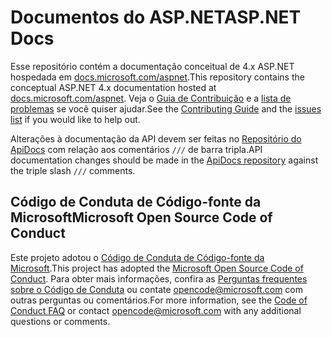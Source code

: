 # <a name="aspnet-docs"></a><span data-ttu-id="be62a-101">Documentos do ASP.NET</span><span class="sxs-lookup"><span data-stu-id="be62a-101">ASP.NET Docs</span></span>

<span data-ttu-id="be62a-102">Esse repositório contém a documentação conceitual de 4.x ASP.NET hospedada em [docs.microsoft.com/aspnet](https://docs.microsoft.com/aspnet).</span><span class="sxs-lookup"><span data-stu-id="be62a-102">This repository contains the conceptual ASP.NET 4.x documentation hosted at [docs.microsoft.com/aspnet](https://docs.microsoft.com/aspnet).</span></span> <span data-ttu-id="be62a-103">Veja o [Guia de Contribuição](CONTRIBUTING.md) e a [lista de problemas](https://github.com/aspnet/AspNetDocs/issues) se você quiser ajudar.</span><span class="sxs-lookup"><span data-stu-id="be62a-103">See the [Contributing Guide](CONTRIBUTING.md) and the [issues list](https://github.com/aspnet/AspNetDocs/issues) if you would like to help out.</span></span>

<span data-ttu-id="be62a-104">Alterações à documentação da API devem ser feitas no [Repositório do ApiDocs](https://github.com/aspnet/ApiDocs) com relação aos comentários `///` de barra tripla.</span><span class="sxs-lookup"><span data-stu-id="be62a-104">API documentation changes should be made in the [ApiDocs repository](https://github.com/aspnet/ApiDocs) against the triple slash `///` comments.</span></span>

## <a name="microsoft-open-source-code-of-conduct"></a><span data-ttu-id="be62a-105">Código de Conduta de Código-fonte da Microsoft</span><span class="sxs-lookup"><span data-stu-id="be62a-105">Microsoft Open Source Code of Conduct</span></span>

<span data-ttu-id="be62a-106">Este projeto adotou o [Código de Conduta de Código-fonte da Microsoft](https://opensource.microsoft.com/codeofconduct/).</span><span class="sxs-lookup"><span data-stu-id="be62a-106">This project has adopted the [Microsoft Open Source Code of Conduct](https://opensource.microsoft.com/codeofconduct/).</span></span>
<span data-ttu-id="be62a-107">Para obter mais informações, confira as [Perguntas frequentes sobre o Código de Conduta](https://opensource.microsoft.com/codeofconduct/faq/) ou contate [opencode@microsoft.com](mailto:opencode@microsoft.com) com outras perguntas ou comentários.</span><span class="sxs-lookup"><span data-stu-id="be62a-107">For more information, see the [Code of Conduct FAQ](https://opensource.microsoft.com/codeofconduct/faq/) or contact [opencode@microsoft.com](mailto:opencode@microsoft.com) with any additional questions or comments.</span></span>
